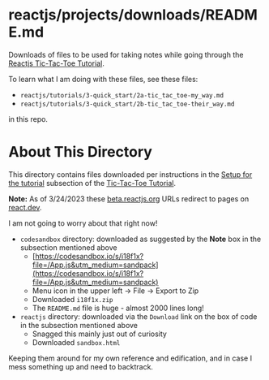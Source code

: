 
# reactjs/projects/downloads/README.md

Downloads of files to be used for taking notes while going through the
[Reactjs Tic-Tac-Toe Tutorial](https://beta.reactjs.org/learn/tutorial-tic-tac-toe).

To learn what I am doing with these files, see these files:

- `reactjs/tutorials/3-quick_start/2a-tic_tac_toe-my_way.md`
- `reactjs/tutorials/3-quick_start/2b-tic_tac_toe-their_way.md`

in this repo.

# About This Directory

This directory contains files downloaded per instructions in the
[Setup for the tutorial](https://beta.reactjs.org/learn/tutorial-tic-tac-toe#setup-for-the-tutorial)
subsection of the [Tic-Tac-Toe Tutorial](https://beta.reactjs.org/learn/tutorial-tic-tac-toe).

**Note:** As of 3/24/2023 these [beta.reactjs.org](https://beta.reactjs.org) URLs redirect to pages on [react.dev](https://react.dev).

I am not going to worry about that right now!

- `codesandbox` directory: downloaded as suggested by the **Note** box in the subsection mentioned above
  - [https://codesandbox.io/s/i18f1x?file=/App.js&utm_medium=sandpack](https://codesandbox.io/s/i18f1x?file=/App.js&utm_medium=sandpack)
  - Menu icon in the upper left -> File -> Export to Zip
  - Downloaded `i18f1x.zip`
  - The `README.md` file is huge - almost 2000 lines long!
- `reactjs` directory: downloaded via the `Download` link on the box of code in the subsection mentioned above
  - Snagged this mainly just out of curiosity
  - Downloaded `sandbox.html`

Keeping them around for my own reference and edification, and in case I mess something up and need to backtrack.

